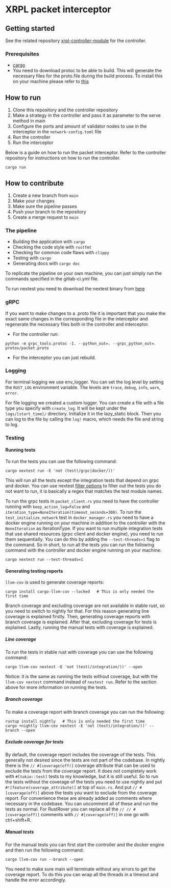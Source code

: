 # XRPL packet interceptor



## Getting started

See the related repository [xrpl-controller-module](https://gitlab.ewi.tudelft.nl/cse2000-software-project/2023-2024/cluster-q/13d/xrpl-controller-module) for the controller.

### Prerequisites
- [cargo](https://doc.rust-lang.org/cargo/getting-started/installation.html)
- You need to download protoc to be able to build. This will generate the necessary files for the proto.file during the build process. To install this on your machine please refer to [this](https://github.com/hyperium/tonic?tab=readme-ov-file#dependencies)

## How to run
1. Clone this repository and the controller repository
2. Make a strategy in the controller and pass it as parameter to the serve method in main
3. Configure the ports and amount of validator nodes to use in the interceptor in the `network-config.toml` file
4. Run the controller
5. Run the interceptor

Below is a guide on how to run the packet interceptor. Refer to the controller repository for instructions on how to run the controller.
```
cargo run
```

## How to contribute
1. Create a new branch from `main`
2. Make your changes
3. Make sure the pipeline passes
4. Push your branch to the repository
5. Create a merge request to `main`

### The pipeline
- Building the application with `cargo`
- Checking the code style with `rustfmt`
- Checking for common code flaws with `clippy`
- Testing with `cargo`
- Generating docs with `cargo doc`

To replicate the pipeline on your own machine, you can just simply run the commands specified in the gitlab-ci.yml file.

To run nextest you need to download the nextest binary from [here](https://nexte.st/book/pre-built-binaries)

### gRPC
If you want to make changes to a .proto file it is important that you make the exact same changes in the corresponding file in the interceptor and regenerate the necessary files both in the controller and interceptor.
- For the controller run:
```
python -m grpc_tools.protoc -I. --python_out=. --grpc_python_out=. protos/packet.proto
```
- For the interceptor you can just rebuild.

### Logging
For terminal logging we use env_logger. You can set the log level by setting the `RUST_LOG` environment variable. The levels are `trace`, `debug`, `info`, `warn`, `error`.

For file logging we created a custom logger. You can create a file with a file type you specify with `create_log`. It will be kept under the `logs/[start_time]/` directory. 
Initialize it in the lazy_static block. Then you can log to the file by calling the `log!` macro, which needs the file and string to log.

### Testing

#### Running tests
To run the tests you can use the following command:
```
cargo nextest run -E 'not (test(/grpc|docker/))'  
```
This will run all the tests except the integration tests that depend on grpc and docker.
You can use nextest [filter options](https://nexte.st/docs/filtersets/) to filter out the tests you do not want to run, it is basically a regex that matches the test module names.

To run the grpc tests in `packet_client.rs` you need to have the controller running with `keep_action_log=False` and `iteration_type=NoneIteration(timeout_seconds=300)`.
To run the `test_initialize_network` test in `docker_manager.rs` you need to have a docker engine running on your machine in addition to the controller with the `NoneIteration` as IterationType.
If you want to run multiple integration tests that use shared resources (grpc client and docker engine), you need to run them sequentially. You can do this by adding the `--test-threads=1` flag to the command.
So in short, to run all the tests you can run the following command with the controller and docker engine running on your machine:
```
cargo nextest run --test-threads=1
```


#### Generating testing reports
`llvm-cov` is used to generate coverage reports:
```
cargo install cargo-llvm-cov --locked   # This is only needed the first time
```
Branch coverage and excluding coverage are not available in stable rust, so you need to switch to nightly for that.
For this reason generating line coverage is explained firstly. 
Then, generating coverage reports with branch coverage is explained.
After that, excluding coverage for tests is explained.
Lastly, running the manual tests with coverage is explained.

##### Line coverage
To run the tests in stable rust with coverage you can use the following command:
```
cargo llvm-cov nextest -E 'not (test(/integration/))' --open 
```
Notice: it is the same as running the tests without coverage, but with the `llvm-cov nextest` command instead of `nextest run`. Refer to the section above for more information on running the tests.

##### Branch coverage
To make a coverage report with branch coverage you can run the following:
```
rustup install nightly   # This is only needed the first time
cargo +nightly llvm-cov nextest -E 'not (test(/integration/))' --branch --open 
```

##### Exclude coverage for tests
By default, the coverage report includes the coverage of the tests. This generally not desired since the tests are not part of the codebase.
In nightly there is the `// #[coverage(off)]` coverage attribute that can be used to exclude the tests from the coverage report. It does not completely work with `#[tokio::test]` tests to my knowledge, but it is still useful.
So to run the tests without the coverage of the tests you need to use nightly and put `#![feature(coverage_attribute)]` at top of `main.rs`. And put `// #[coverage(off)]` above the tests you want to exclude from the coverage report.
For convenience these are already added as comments where necessary in the codebase. You can uncomment all of these and run the tests as normal. For RustRover you can replace all the `// // #[coverage(off)]` comments with `// #[coverage(off)]` in one go with ctrl+shift+R.

##### Manual tests
For the manual tests you can first start the controller and the docker engine and then run the following command:
```
cargo llvm-cov run --branch --open
```
You need to make sure main will terminate without any errors to get the coverage report. 
To do this you can wrap all the threads in a timeout and handle the error accordingly.